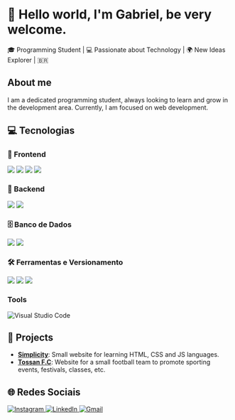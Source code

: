 # 👋 Hello world, I'm Gabriel, be very welcome.
🎓 Programming Student | 💻 Passionate about Technology | 🌍 New Ideas Explorer | 🇧🇷

## About me
I am a dedicated programming student, always looking to learn and grow in the development area. Currently, I am focused on web development.
## 💻 Tecnologias

### 🚀 Frontend  
<p>
  <img src="https://img.shields.io/badge/HTML5-%23E34F26.svg?&style=for-the-badge&logo=html5&logoColor=white" />
  <img src="https://img.shields.io/badge/CSS3-%231572B6.svg?&style=for-the-badge&logo=css3&logoColor=white" />
  <img src="https://img.shields.io/badge/JavaScript-%23F7DF1E.svg?&style=for-the-badge&logo=javascript&logoColor=black" />
  <img src="https://img.shields.io/badge/React-%2361DAFB.svg?&style=for-the-badge&logo=react&logoColor=black" />
</p>

### 🧠 Backend  
<p>
  <img src="https://img.shields.io/badge/Node.js-%2343853D.svg?&style=for-the-badge&logo=node.js&logoColor=white" />
  <img src="https://img.shields.io/badge/PHP-%23777BB4.svg?&style=for-the-badge&logo=php&logoColor=white" />
</p>

### 🗄️ Banco de Dados  
<p>
  <img src="https://img.shields.io/badge/MySQL-%2300f.svg?&style=for-the-badge&logo=mysql&logoColor=white" />
  <img src="https://img.shields.io/badge/SQL-%23007396.svg?&style=for-the-badge&logo=postgresql&logoColor=white" />
</p>

### 🛠️ Ferramentas e Versionamento  
<p>
  <img src="https://img.shields.io/badge/Git-%23F05033.svg?&style=for-the-badge&logo=git&logoColor=white" />
  <img src="https://img.shields.io/badge/GitHub-%23121011.svg?&style=for-the-badge&logo=github&logoColor=white" />
  <img src="https://img.shields.io/badge/VS%20Code-%23007ACC.svg?&style=for-the-badge&logo=visual-studio-code&logoColor=white" />
</p>


### Tools
![Visual Studio Code](https://img.shields.io/badge/Visual%20Studio%20Code-0078d7.svg?style=for-the-badge&logo=visual-studio-code&logoColor=white)

## 🚀 Projects
- **[Simplicity](https://github.com/gaaviana/simplicity)**: Small website for learning HTML, CSS and JS languages.
- **[Tossan F.C](https://github.com/gaaviana/projeto)**: Website for a small football team to promote sporting events, festivals, classes, etc.

## 🌐 Redes Sociais

<p align="left">
  <a href="https://www.instagram.com/seuusuario" target="_blank" rel="noopener noreferrer">
    <img src="https://img.shields.io/badge/Instagram-%23E4405F.svg?style=for-the-badge&logo=Instagram&logoColor=white" alt="Instagram" />
  </a>
  <a href="https://www.linkedin.com/in/seuusuario" target="_blank" rel="noopener noreferrer">
    <img src="https://img.shields.io/badge/LinkedIn-%230077B5.svg?style=for-the-badge&logo=linkedin&logoColor=white" alt="LinkedIn" />
  </a>
  <a href="mailto:seuemail@gmail.com">
    <img src="https://img.shields.io/badge/Gmail-D14836?style=for-the-badge&logo=gmail&logoColor=white" alt="Gmail" />
  </a>
</p>


